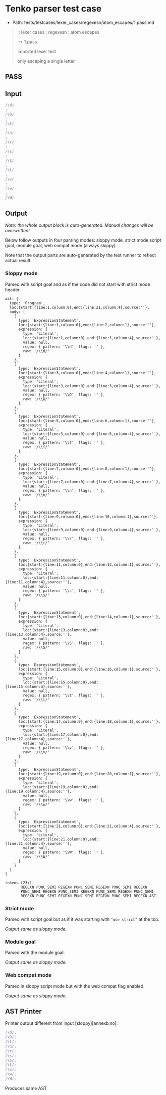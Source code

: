 # Tenko parser test case

- Path: tests/testcases/lexer_cases/regexesn/atom_escapes/1.pass.md

> :: lexer cases : regexesn : atom escapes
>
> ::> 1.pass
>
> Imported lexer test
>
> only escaping a single letter

## PASS

## Input

`````js
/\d/
;
/\D/
;
/\f/
;
/\n/
;
/\r/
;
/\s/
;
/\S/
;
/\t/
;
/\v/
;
/\w/
;
/\W/
`````

## Output

_Note: the whole output block is auto-generated. Manual changes will be overwritten!_

Below follow outputs in four parsing modes: sloppy mode, strict mode script goal, module goal, web compat mode (always sloppy).

Note that the output parts are auto-generated by the test runner to reflect actual result.

### Sloppy mode

Parsed with script goal and as if the code did not start with strict mode header.

`````
ast: {
  type: 'Program',
  loc:{start:{line:1,column:0},end:{line:21,column:4},source:''},
  body: [
    {
      type: 'ExpressionStatement',
      loc:{start:{line:1,column:0},end:{line:2,column:1},source:''},
      expression: {
        type: 'Literal',
        loc:{start:{line:1,column:0},end:{line:1,column:4},source:''},
        value: null,
        regex: { pattern: '\\d', flags: '' },
        raw: '/\\d/'
      }
    },
    {
      type: 'ExpressionStatement',
      loc:{start:{line:3,column:0},end:{line:4,column:1},source:''},
      expression: {
        type: 'Literal',
        loc:{start:{line:3,column:0},end:{line:3,column:4},source:''},
        value: null,
        regex: { pattern: '\\D', flags: '' },
        raw: '/\\D/'
      }
    },
    {
      type: 'ExpressionStatement',
      loc:{start:{line:5,column:0},end:{line:6,column:1},source:''},
      expression: {
        type: 'Literal',
        loc:{start:{line:5,column:0},end:{line:5,column:4},source:''},
        value: null,
        regex: { pattern: '\\f', flags: '' },
        raw: '/\\f/'
      }
    },
    {
      type: 'ExpressionStatement',
      loc:{start:{line:7,column:0},end:{line:8,column:1},source:''},
      expression: {
        type: 'Literal',
        loc:{start:{line:7,column:0},end:{line:7,column:4},source:''},
        value: null,
        regex: { pattern: '\\n', flags: '' },
        raw: '/\\n/'
      }
    },
    {
      type: 'ExpressionStatement',
      loc:{start:{line:9,column:0},end:{line:10,column:1},source:''},
      expression: {
        type: 'Literal',
        loc:{start:{line:9,column:0},end:{line:9,column:4},source:''},
        value: null,
        regex: { pattern: '\\r', flags: '' },
        raw: '/\\r/'
      }
    },
    {
      type: 'ExpressionStatement',
      loc:{start:{line:11,column:0},end:{line:12,column:1},source:''},
      expression: {
        type: 'Literal',
        loc:{start:{line:11,column:0},end:{line:11,column:4},source:''},
        value: null,
        regex: { pattern: '\\s', flags: '' },
        raw: '/\\s/'
      }
    },
    {
      type: 'ExpressionStatement',
      loc:{start:{line:13,column:0},end:{line:14,column:1},source:''},
      expression: {
        type: 'Literal',
        loc:{start:{line:13,column:0},end:{line:13,column:4},source:''},
        value: null,
        regex: { pattern: '\\S', flags: '' },
        raw: '/\\S/'
      }
    },
    {
      type: 'ExpressionStatement',
      loc:{start:{line:15,column:0},end:{line:16,column:1},source:''},
      expression: {
        type: 'Literal',
        loc:{start:{line:15,column:0},end:{line:15,column:4},source:''},
        value: null,
        regex: { pattern: '\\t', flags: '' },
        raw: '/\\t/'
      }
    },
    {
      type: 'ExpressionStatement',
      loc:{start:{line:17,column:0},end:{line:18,column:1},source:''},
      expression: {
        type: 'Literal',
        loc:{start:{line:17,column:0},end:{line:17,column:4},source:''},
        value: null,
        regex: { pattern: '\\v', flags: '' },
        raw: '/\\v/'
      }
    },
    {
      type: 'ExpressionStatement',
      loc:{start:{line:19,column:0},end:{line:20,column:1},source:''},
      expression: {
        type: 'Literal',
        loc:{start:{line:19,column:0},end:{line:19,column:4},source:''},
        value: null,
        regex: { pattern: '\\w', flags: '' },
        raw: '/\\w/'
      }
    },
    {
      type: 'ExpressionStatement',
      loc:{start:{line:21,column:0},end:{line:21,column:4},source:''},
      expression: {
        type: 'Literal',
        loc:{start:{line:21,column:0},end:{line:21,column:4},source:''},
        value: null,
        regex: { pattern: '\\W', flags: '' },
        raw: '/\\W/'
      }
    }
  ]
}

tokens (23x):
       REGEXN PUNC_SEMI REGEXN PUNC_SEMI REGEXN PUNC_SEMI REGEXN
       PUNC_SEMI REGEXN PUNC_SEMI REGEXN PUNC_SEMI REGEXN PUNC_SEMI
       REGEXN PUNC_SEMI REGEXN PUNC_SEMI REGEXN PUNC_SEMI REGEXN ASI
`````

### Strict mode

Parsed with script goal but as if it was starting with `"use strict"` at the top.

_Output same as sloppy mode._

### Module goal

Parsed with the module goal.

_Output same as sloppy mode._

### Web compat mode

Parsed in sloppy script mode but with the web compat flag enabled.

_Output same as sloppy mode._

## AST Printer

Printer output different from input [sloppy][annexb:no]:

````js
/\d/;
/\D/;
/\f/;
/\n/;
/\r/;
/\s/;
/\S/;
/\t/;
/\v/;
/\w/;
/\W/;
````

Produces same AST
